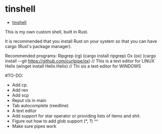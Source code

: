 # tinshell

<!--toc:start-->
- [tinshell](#tinshell)
<!--toc:end-->

This is my own custom shell, built in Rust.


It is recommended that you install Rust on your system so that you can have cargo (Rust's package manager).


Recommended programs:
Ripgrep (rg) (cargo install ripgrep)
Ox (ox) (cargo install --git https://github.com/curlpipe/ox) // This is a text editor for LINUX
Helix (winget install Helix.Helix) // Thi sis a text editor for WINDOWS



#TO-DO: 
- Add cp.
- Add ren
- Add scp
- Reput cls in main
- Tab autocomplete (reedline)
- A text editor
- Add support for star operator or providing lists of items and shit.
- Figure out how to add glob support (*, ?) ^^
- Make sure pipes work